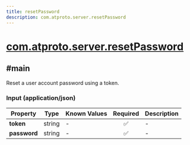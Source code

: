 ```yaml
---
title: resetPassword
description: com.atproto.server.resetPassword
---
```


# [com.atproto.server.resetPassword](https://github.com/myConsciousness/atproto.dart/blob/main/lexicons/com/atproto/server/resetPassword.json)

## #main

Reset a user account password using a token.

### Input (application/json)

| Property | Type | Known Values | Required | Description |
| --- | --- | --- | :---: | --- |
| **token** | string | - | ✅ | - |
| **password** | string | - | ✅ | - |
